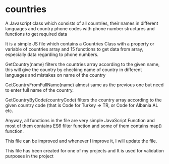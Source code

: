 # countries
A Javascript class which consists of all countries, their names in different languages and country phone codes with phone number structures and functions to get required data

It is a simple JS file which contains a Countries Class with a property or variable of countries array and 15 functions to get data from array, especially data regarding to phone numbers.

GetCountry(name) filters the countries array according to the given name, 
this will give the country by checking name of country in different languages and mistakes on name of the country

GetCountryFromFullName(name) almost same as the previous one but need to enter full name of the country.

GetCountryByCode(countryCode) filters the country array according to the given country code (that is Code for Turkey => TR, or Code for Albania AL etc.

Anyway, all functions in the file are very simple JavaScript Function and most of them contains ES6 filter function and some of them contains map() function.

This file can be improved and whenever I improve it, I will update the file.

This file has been created for one of my projects and It is used for validation purposes in the project

